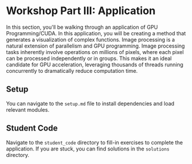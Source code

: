 # Workshop Part III: Application
In this section, you'll be walking through an application of GPU Programming/CUDA. In this application, you will be creating a method that generates a visualization of complex functions. Image processing is a natural extension of parallelism and GPU programming. Image processing tasks inherently involve operations on millions of pixels, where each pixel can be processed independently or in groups. This makes it an ideal candidate for GPU acceleration, leveraging thousands of threads running concurrently to dramatically reduce computation time. 

## Setup
You can navigate to the ``setup.md`` file to install dependencies and load relevant modules.

## Student Code
Navigate to the ``student_code`` directory to fill-in exercises to complete the application. If you are stuck, you can find solutions in the ``solutions`` directory.